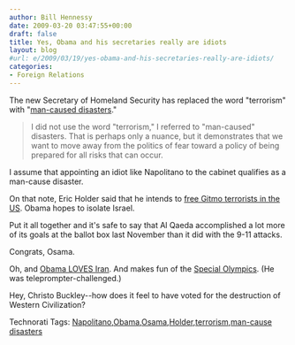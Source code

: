 ```yaml
---
author: Bill Hennessy
date: 2009-03-20 03:47:55+00:00
draft: false
title: Yes, Obama and his secretaries really are idiots
layout: blog
#url: e/2009/03/19/yes-obama-and-his-secretaries-really-are-idiots/
categories:
- Foreign Relations
---
```


The new Secretary of Homeland Security has replaced the word "terrorism" with "[man-caused disasters](https://ace.mu.nu/archives/284583.php)."

> I did not use the word "terrorism," I referred to "man-caused" disasters. That is perhaps only a nuance, but it demonstrates that we want to move away from the politics of fear toward a policy of being prepared for all risks that can occur.
> 
> 

I assume that appointing an idiot like Napolitano to the cabinet qualifies as a man-cause disaster.

On that note, Eric Holder said that he intends to [free Gitmo terrorists in the US](https://hotair.com/archives/2009/03/19/ready-to-welcome-your-friendly-neighborhood-gitmo-terrorist/). Obama hopes to isolate Israel.

Put it all together and it's safe to say that Al Qaeda accomplished a lot more of its goals at the ballot box last November than it did with the 9-11 attacks.

Congrats, Osama.

Oh, and [Obama LOVES Iran](https://www.foxnews.com/politics/first100days/2009/03/19/obama-reaches-iran-looks-engagement/). And makes fun of the [Special Olympics](https://www.foxnews.com/politics/2009/03/19/obama-tells-leno-stunned-aig-bonuses/). (He was teleprompter-challenged.)

Hey, Christo Buckley--how does it feel to have voted for the destruction of Western Civilization?

Technorati Tags: [Napolitano](https://technorati.com/tags/Napolitano),[Obama](https://technorati.com/tags/Obama),[Osama](https://technorati.com/tags/Osama),[Holder](https://technorati.com/tags/Holder),[terrorism](https://technorati.com/tags/terrorism),[man-cause disasters](https://technorati.com/tags/man-cause%20disasters)
